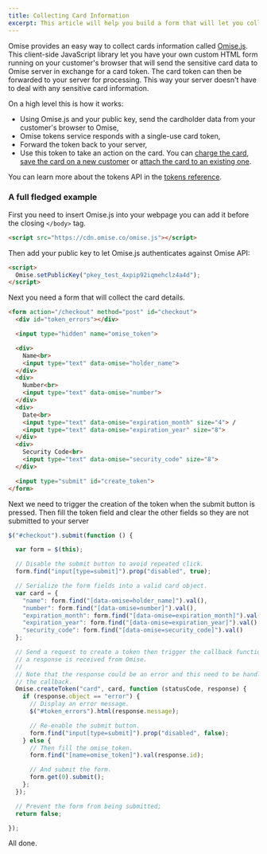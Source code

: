 ```yaml
---
title: Collecting Card Information
excerpt: This article will help you build a form that will let you collect cards directly from a page on your website and tokenize them.
---
```


Omise provides an easy way to collect cards information called  [Omise.js](/omise-js). This client-side JavaScript library let you have your own custom HTML form running on your customer's browser that will send the sensitive card data to Omise server in exchange for a card token. The card token can then be forwarded to your server for processing. This way your server doesn't have to deal with any sensitive card information.

On a high level this is how it works:

  - Using Omise.js and your public key, send the cardholder data from your customer's browser to Omise,
  - Omise tokens service responds with a single-use card token,
  - Forward the token back to your server,
  - Use this token to take an action on the card. You can [charge the card](/api/charges#create-a-charge), [save the card on a new customer](/api/customers#create-a-customer) or [attach the card to an existing one](/api/customers#update-a-customer).

You can learn more about the tokens API in the [tokens reference](/api/tokens).

### A full fledged example

First you need to insert Omise.js into your webpage you can add it before the closing `</body>` tag.

```html
<script src="https://cdn.omise.co/omise.js"></script>
```

Then add your public key to let Omise.js authenticates against Omise API:

```html
<script>
  Omise.setPublicKey("pkey_test_4xpip92iqmehclz4a4d");
</script>
```

Next you need a form that will collect the card details.

```html
<form action="/checkout" method="post" id="checkout">
  <div id="token_errors"></div>

  <input type="hidden" name="omise_token">

  <div>
    Name<br>
    <input type="text" data-omise="holder_name">
  </div>
  <div>
    Number<br>
    <input type="text" data-omise="number">
  </div>
  <div>
    Date<br>
    <input type="text" data-omise="expiration_month" size="4"> /
    <input type="text" data-omise="expiration_year" size="8">
  </div>
  <div>
    Security Code<br>
    <input type="text" data-omise="security_code" size="8">
  </div>

  <input type="submit" id="create_token">
</form>
```

Next we need to trigger the creation of the token when the submit button is pressed. Then fill the token field and clear the other fields so they are not submitted to your server

```js
$("#checkout").submit(function () {

  var form = $(this);

  // Disable the submit button to avoid repeated click.
  form.find("input[type=submit]").prop("disabled", true);

  // Serialize the form fields into a valid card object.
  var card = {
    "name": form.find("[data-omise=holder_name]").val(),
    "number": form.find("[data-omise=number]").val(),
    "expiration_month": form.find("[data-omise=expiration_month]").val(),
    "expiration_year": form.find("[data-omise=expiration_year]").val(),
    "security_code": form.find("[data-omise=security_code]").val()
  };

  // Send a request to create a token then trigger the callback function once
  // a response is received from Omise.
  //
  // Note that the response could be an error and this need to be handled within
  // the callback.
  Omise.createToken("card", card, function (statusCode, response) {
    if (response.object == "error") {
      // Display an error message.
      $("#token_errors").html(response.message);

      // Re-enable the submit button.
      form.find("input[type=submit]").prop("disabled", false);
    } else {
      // Then fill the omise_token.
      form.find("[name=omise_token]").val(response.id);

      // And submit the form.
      form.get(0).submit();
    };
  });

  // Prevent the form from being submitted;
  return false;

});
```

All done.
